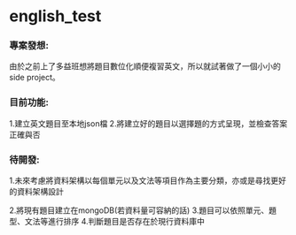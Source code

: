 # english_test
### 專案發想:
由於之前上了多益班想將題目數位化順便複習英文，所以就試著做了一個小小的side project。

### 目前功能:
1.建立英文題目至本地json檔
2.將建立好的題目以選擇題的方式呈現，並檢查答案正確與否

### 待開發:
1.未來考慮將資料架構以每個單元以及文法等項目作為主要分類，亦或是尋找更好的資料架構設計  

2.將現有題目建立在mongoDB(若資料量可容納的話)
3.題目可以依照單元、題型、文法等進行排序
4.判斷題目是否存在於現行資料庫中
